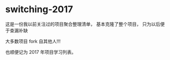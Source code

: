 # switching-2017

这是一份我以前关注过的项目聚合整理清单， 基本克隆了整个项目， 只为以后便于查漏补缺


大多数项目 fork 自其他人!!! 

也顺便记为 2017 年项目学习列表。
